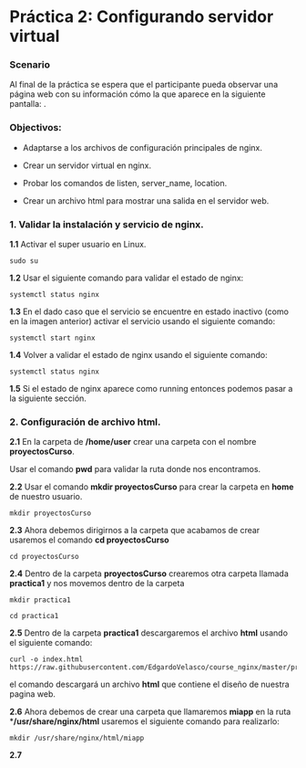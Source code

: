 
# Práctica 2: Configurando servidor virtual
  
### Scenario
  
Al final de la práctica se espera que el participante pueda observar una página web con su información cómo la que aparece en la siguiente pantalla: . 

### Objectivos:
  
- Adaptarse a los archivos de configuración principales de nginx.

- Crear un servidor virtual en nginx.
- Probar los comandos de listen, server_name, location.
- Crear un archivo html para mostrar una salida en el servidor web.

### 1.	Validar la instalación y servicio de nginx.

**1.1** Activar el super usuario en Linux. 
~~~
sudo su
~~~
**1.2**	Usar el siguiente comando para validar el estado de nginx: 
~~~
systemctl status nginx
~~~
**1.3**	En el dado caso que el servicio se encuentre en estado inactivo (como en la imagen anterior) activar el servicio usando el siguiente comando:
~~~
systemctl start nginx
~~~ 
**1.4**	Volver a validar el estado de nginx usando el siguiente comando:
~~~
systemctl status nginx
~~~
**1.5**	Si el estado de nginx aparece como running entonces podemos pasar a la siguiente sección. 

### 2. Configuración de archivo html.

**2.1** En la carpeta de **/home/user** crear una carpeta con el nombre **proyectosCurso**.

Usar el comando **pwd** para validar la ruta donde nos encontramos. 

**2.2** Usar el comando **mkdir proyectosCurso** para crear la carpeta en **home** de nuestro usuario.
~~~
mkdir proyectosCurso
~~~
**2.3**	Ahora debemos dirigirnos a la carpeta que acabamos de crear usaremos el comando **cd proyectosCurso**
~~~
cd proyectosCurso
~~~
**2.4** Dentro de la carpeta **proyectosCurso** crearemos otra carpeta llamada **practica1** y nos movemos dentro de la carpeta
~~~
mkdir practica1
~~~
~~~
cd practica1
~~~
**2.5**	Dentro de la carpeta **practica1** descargaremos el archivo **html** usando el siguiente comando:
~~~
curl -o index.html https://raw.githubusercontent.com/EdgardoVelasco/course_nginx/master/practica1/index.html
~~~
el comando descargará un archivo **html** que contiene el diseño de nuestra pagina web.

**2.6**	Ahora debemos de crear una carpeta que llamaremos **miapp** en la ruta ***/usr/share/nginx/html** usaremos el siguiente comando para realizarlo:
~~~
mkdir /usr/share/nginx/html/miapp
~~~
**2.7**
